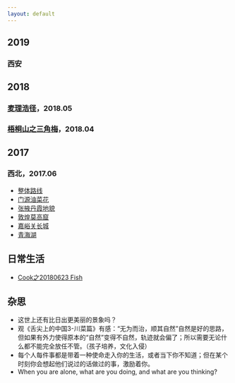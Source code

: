 ```yaml
---
layout: default
---
```


## 2019

### 西安

## 2018

### [麦理浩径](./mailihaojing.html)，2018.05

### [梧桐山之三角梅](./wutongshan.html)，2018.04

## 2017

### 西北，2017.06
  * [整体路线](./xibei.html)
  * [门源油菜花](./menyuan.html) 
  * [张掖丹霞地貌](./zhangye.html)
  * [敦煌莫高窟](./dunhuang.html)
  * [嘉峪关长城](./jyg.html)
  * [青海湖](./qhh.html)

## 日常生活
  * [Cook之20180623 Fish](./../life/20180623-fish.html)

## 杂思
  * 这世上还有比日出更美丽的景象吗？
  * 观《舌尖上的中国3-川菜篇》有感：“无为而治，顺其自然”自然是好的思路，但如果有外力使得原本的“自然”变得不自然，轨迹就会偏了；所以需要无论什么都不能完全放任不管。（孩子培养，文化入侵）
  * 每个人每件事都是带着一种使命走入你的生活，或者当下你不知道；但在某个时刻你会想起他们说过的话做过的事，激励着你。
  * When you are alone, what are you doing, and what are you thinking?
